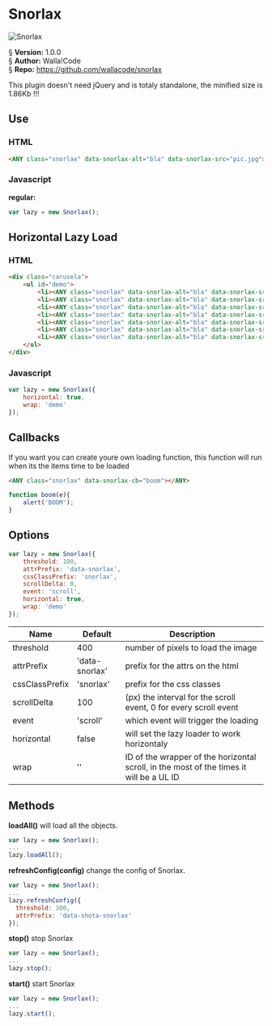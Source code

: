# Snorlax
![Snorlax](http://cdn.bulbagarden.net/upload/thumb/f/fb/143Snorlax.png/250px-143Snorlax.png)

§    __Version:__ 1.0.0  
§    __Author:__ Walla!Code  
§    __Repo:__ https://github.com/wallacode/snorlax  

This plugin doesn't need jQuery and is totaly standalone, the minified size is 1.86Kb !!!

## Use
### HTML
```html
<ANY class="snorlax" data-snorlax-alt="bla" data-snorlax-src="pic.jpg"></ANY>
```

### Javascript
__regular:__
```javascript
var lazy = new Snorlax();
```

## Horizontal Lazy Load
### HTML
```html
<div class="carusela">
	<ul id="demo">
		<li><ANY class="snorlax" data-snorlax-alt="bla" data-snorlax-src="pic.jpg"></ANY></li>
		<li><ANY class="snorlax" data-snorlax-alt="bla" data-snorlax-src="pic.jpg"></ANY></li>
		<li><ANY class="snorlax" data-snorlax-alt="bla" data-snorlax-src="pic.jpg"></ANY></li>
		<li><ANY class="snorlax" data-snorlax-alt="bla" data-snorlax-src="pic.jpg"></ANY></li>
		<li><ANY class="snorlax" data-snorlax-alt="bla" data-snorlax-src="pic.jpg"></ANY></li>
		<li><ANY class="snorlax" data-snorlax-alt="bla" data-snorlax-src="pic.jpg"></ANY></li>
		<li><ANY class="snorlax" data-snorlax-alt="bla" data-snorlax-src="pic.jpg"></ANY></li>
	</ul>
</div>
```

### Javascript
```javascript
var lazy = new Snorlax({
	horizontal: true,
	wrap: 'demo'
});
```

## Callbacks
If you want you can create youre own loading function, this function will run when its the items time to be loaded

```html
<ANY class="snorlax" data-snorlax-cb="boom"></ANY>
```

```javascript
function boom(e){
	alert('BOOM');
}
```

## Options
```javascript
var lazy = new Snorlax({
	threshold: 100,
	attrPrefix: 'data-snorlax',
	cssClassPrefix: 'snorlax',
	scrollDelta: 0,
	event: 'scroll',
	horizontal: true,
	wrap: 'demo'
});
```
 Name               | Default        | Description
--------------------|----------------|-------------------
threshold           | 400            | number of pixels to load the image
attrPrefix          | 'data-snorlax' | prefix for the attrs on the html
cssClassPrefix      | 'snorlax'      | prefix for the css classes
scrollDelta         | 100            | (px) the interval for the scroll event, 0 for every scroll event
event               | 'scroll'       | which event will trigger the loading
horizontal          | false          | will set the lazy loader to work horizontaly
wrap                | ''             | ID of the wrapper of the horizontal scroll, in the most of the times it will be a UL ID


## Methods

__loadAll()__
will load all the objects.
```javascript
var lazy = new Snorlax();
...
lazy.loadAll();
```

__refreshConfig(config)__
change the config of Snorlax.
```javascript
var lazy = new Snorlax();
...
lazy.refreshConfig({
  threshold: 300,
  attrPrefix: 'data-shota-snorlax'
});
```

__stop()__
stop Snorlax
```javascript
var lazy = new Snorlax();
...
lazy.stop();
```

__start()__
start Snorlax
```javascript
var lazy = new Snorlax();
...
lazy.start();
```
